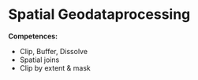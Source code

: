 # Spatial Geodataprocessing
**Competences:**
* Clip, Buffer, Dissolve
* Spatial joins
* Clip by extent & mask